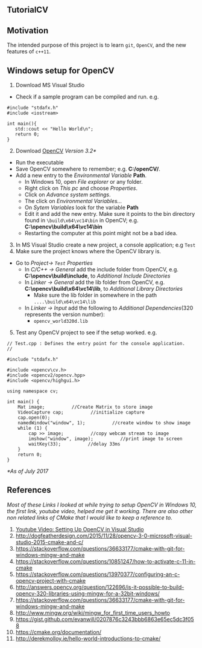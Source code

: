## TutorialCV

## Motivation
The intended purpose of this project is to learn `git`, `OpenCV`, and the new features of `c++11`.

## Windows setup for OpenCV

1. Download MS Visual Studio
 + Check if a sample program can be compiled and run. e.g.

 ```
 #include "stdafx.h"
 #include <iostream>

 int main(){
    std::cout << "Hello World\n";
    return 0;
 }
 ```
2. Download [OpenCV](http://opencv.org/releases.html)
_Version 3.2*_
 + Run the executable
 + Save OpenCV somewhere to remember; e.g. __C:/openCV/__.
 + Add a new entry to the _Environmental Variable_ __Path__.
    + In Windows 10, open _File explorer_ or any folder.
    + Right click on _This pc_ and choose _Properties_.
    + Click on _Advance system settings_.
    + The click on _Environmental Variables..._
    + On _Sytem Variables_ look for the variable __Path__
    + Edit it and add the new entry. Make sure it points to the bin directory found in `\build\x64\vc14\bin` in OpenCV; e.g. __C:\opencv\build\x64\vc14\bin__
    + Restarting the computer at this point might not be a bad idea.

3. In MS Visual Studio create a new project, a console application; e.g `Test`
4. Make sure the project knows where the OpenCV library is.
  + Go to _Project-> `Test` Properties_
    + In _C/C++ -> General_ add the include folder from OpenCV, e.g. __C:\opencv\build\include__, to _Additional Include Directories_
    + In _Linker -> General_ add the lib folder from OpenCV, e.g. __C:\opencv\build\x64\vc14\lib__, to _Additional Library Directories_
       + Make sure the lib folder in somewhere in the path `....\build\x64\vc14\lib`
    + In _Linker -> Input_ add the following to _Additional Dependencies_(320 represents the version number):
       + `opencv_world320d.lib`

5. Test any OpenCV project to see if the setup worked. e.g.

```
// Test.cpp : Defines the entry point for the console application.
//

#include "stdafx.h"

#include <opencv\cv.h>  
#include <opencv2/opencv.hpp>
#include <opencv/highgui.h>

using namespace cv;

int main() {
	Mat image;          //Create Matrix to store image
	VideoCapture cap;          //initialize capture
	cap.open(0);
	namedWindow("window", 1);          //create window to show image
	while (1) {
		cap >> image;          //copy webcam stream to image
		imshow("window", image);          //print image to screen
		waitKey(33);          //delay 33ms
	}
	return 0;
}
```

 _*As of July 2017_
## References
_Most of these Links I looked at while trying to setup OpenCV in Windows 10, the first link, youtube video, helped me get it working. There are also other non related links of CMake that I would like to keep a reference to._

1. [Youtube Video: Setting Up OpenCV in Visual Studio](https://www.youtube.com/watch?v=l4372qtZ4dc)
1. http://dogfeatherdesign.com/2015/11/28/opencv-3-0-microsoft-visual-studio-2015-cmake-and-c/
1. https://stackoverflow.com/questions/36633177/cmake-with-git-for-windows-mingw-and-make
1. https://stackoverflow.com/questions/10851247/how-to-activate-c-11-in-cmake
1. https://stackoverflow.com/questions/13970377/configuring-an-c-opencv-project-with-cmake
1. http://answers.opencv.org/question/122696/is-it-possible-to-build-opencv-320-libraries-using-mingw-for-a-32bit-windows/
1. https://stackoverflow.com/questions/36633177/cmake-with-git-for-windows-mingw-and-make
1. http://www.mingw.org/wiki/mingw_for_first_time_users_howto
1. https://gist.github.com/evanwill/0207876c3243bbb6863e65ec5dc3f058
1. https://cmake.org/documentation/
1.	http://derekmolloy.ie/hello-world-introductions-to-cmake/
